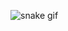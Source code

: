 ![snake gif](https://github.com/pizzzza-planet/pizzzza-planet/blob/output/github-contribution-grid-snake.svg)
